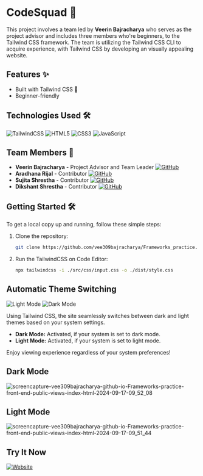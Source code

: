 # **CodeSquad** 🚀
This project involves a team led by **Veerin Bajracharya** who serves as the project advisor and includes three members who're beginners, to the Tailwind CSS framework. The team is utilizing the Tailwind CSS CLI to  acquire experience, with Tailwind CSS by developing an visually appealing website.

## Features ✨
- Built with Tailwind CSS 🎨
- Beginner-friendly

## Technologies Used 🛠️
![TailwindCSS](https://img.shields.io/badge/TailwindCSS-38B2AC?style=for-the-badge&logo=tailwindcss&logoColor=white)
![HTML5](https://img.shields.io/badge/HTML5-E34F26?style=for-the-badge&logo=html5&logoColor=white)
![CSS3](https://img.shields.io/badge/CSS3-1572B6?style=for-the-badge&logo=css3&logoColor=white)
![JavaScript](https://img.shields.io/badge/JavaScript-grey?style=for-the-badge&logo=javascript&logoColor=F7DF1E)


## Team Members 👥
- **Veerin Bajracharya** - Project Advisor and Team Leader [![GitHub](https://img.shields.io/badge/GitHub-181717?style=for-the-badge&logo=github&logoColor=white)](https://github.com/vee309bajracharya)
- **Aradhana Rijal** - Contributor [![GitHub](https://img.shields.io/badge/GitHub-181717?style=for-the-badge&logo=github&logoColor=white)](https://github.com/rijalaradhana)
- **Sujita Shrestha** - Contributor [![GitHub](https://img.shields.io/badge/GitHub-181717?style=for-the-badge&logo=github&logoColor=white)](https://github.com/Sujita321)
- **Dikshant Shrestha** - Contributor [![GitHub](https://img.shields.io/badge/GitHub-181717?style=for-the-badge&logo=github&logoColor=white)](https://github.com/dikshant20057)

 
## Getting Started 🛠️
To get a local copy up and running, follow these simple steps:

1. Clone the repository:
   ```bash
   git clone https://github.com/vee309bajracharya/Frameworks_practice.git

2. Run the TailwindCSS on Code Editor:
   ```bash
   npx tailwindcss -i ./src/css/input.css -o ./dist/style.css

## Automatic Theme Switching 
![Light Mode](https://img.shields.io/badge/-Light%20Mode-F7DF1E?style=flat&logo=sun&logoColor=black) ![Dark Mode](https://img.shields.io/badge/-Dark%20Mode-2E2E2E?style=flat&logo=moon&logoColor=white)

Using Tailwind CSS, the site seamlessly switches between dark and light themes based on your system settings.

- **Dark Mode:** Activated, if your system is set to dark mode.
- **Light Mode:** Activated, if your system is set to light mode.

Enjoy viewing experience regardless of your system preferences!

## Dark Mode
![screencapture-vee309bajracharya-github-io-Frameworks-practice-front-end-public-views-index-html-2024-09-17-09_52_08](https://github.com/user-attachments/assets/f2369ac4-98e8-4142-afa9-d4b15ff7ede1)

## Light Mode
![screencapture-vee309bajracharya-github-io-Frameworks-practice-front-end-public-views-index-html-2024-09-17-09_51_44](https://github.com/user-attachments/assets/d681bc13-63f8-4cd3-9c19-a7acb5e26736)

## Try It Now
[![Website](https://img.shields.io/badge/Website-Live-brightgreen?style=for-the-badge&logo=githubpages&logoColor=white)](https://vee309bajracharya.github.io/Frameworks_practice/front-end/public/views/index.html)




